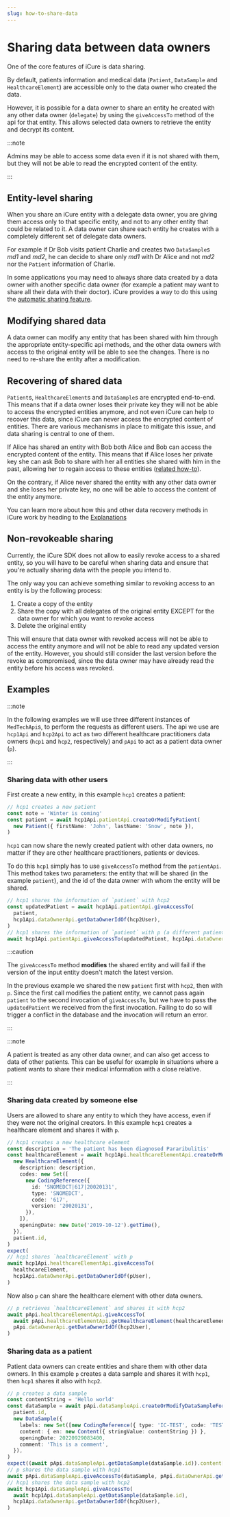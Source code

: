 ```yaml
---
slug: how-to-share-data
---
```


# Sharing data between data owners

One of the core features of iCure is data sharing. 

By default, patients information and medical data (`Patient`, `DataSample` and `HealthcareElement`) are accessible only
to the data owner who created the data.

However, it is possible for a data owner to share an entity he created with any other data owner (`delegate`) by using 
the `giveAccessTo` method of the api for that entity.
This allows selected data owners to retrieve the entity and decrypt its content.

:::note

Admins may be able to access some data even if it is not shared with them, but they will not be able to read the 
encrypted content of the entity.

:::

## Entity-level sharing

When you share an iCure entity with a delegate data owner, you are giving them access only to that specific entity, and 
not to any other entity that could be related to it. A data owner can share each entity he creates with a completely 
different set of delegate data owners.

For example if Dr Bob visits patient Charlie and creates two `DataSample`s *md1* and *md2*, he can decide to share
only *md1* with Dr Alice and not *md2* nor the `Patient` information of Charlie.

In some applications you may need to always share data created by a data owner with another specific data owner (for
example a patient may want to share all their data with their doctor). iCure provides a way to do this using the
[automatic sharing feature](how-to-share-data-automatically.md).

## Modifying shared data

A data owner can modify any entity that has been shared with him through the appropriate entity-specific api methods, 
and the other data owners with access to the original entity will be able to see the changes. 
There is no need to re-share the entity after a modification.

## Recovering of shared data

`Patient`s, `HealthcareElement`s and `DataSample`s are encrypted end-to-end.
This means that if a data owner loses their private key they will not be able to access the encrypted entities
anymore, and not even iCure can help to recover this data, since iCure can never access the encrypted content of
entities.
There are various mechanisms in place to mitigate this issue, and data sharing is central to one of them.

If Alice has shared an entity with Bob both Alice and Bob can access the encrypted content of the entity.
This means that if Alice loses her private key she can ask Bob to share with her all entities she shared with him in
the past, allowing her to regain access to these entities ([related how-to](../how-to-authenticate-a-user/my-user-lost-their-key.md)).

On the contrary, if Alice never shared the entity with any other data owner and she loses her private key, no one will
be able to access the content of the entity anymore.

You can learn more about how this and other data recovery methods in iCure work by heading to the
[Explanations](../../explanations)

## Non-revokeable sharing

Currently, the iCure SDK does not allow to easily revoke access to a shared entity, so you will have to be careful when 
sharing data and ensure that you're actually sharing data with the people you intend to.

The only way you can achieve something similar to revoking access to an entity is by the following process:

1. Create a copy of the entity
2. Share the copy with all delegates of the original entity EXCEPT for the data owner for which you want to revoke access
3. Delete the original entity

This will ensure that data owner with revoked access will not be able to access the entity anymore and will not be able
to read any updated version of the entity. However, you should still consider the last version before the revoke as
compromised, since the data owner may have already read the entity before his access was revoked.

## Examples

:::note

In the following examples we will use three different instances of `MedTechApi`s, to perform the requests as different
users.
The api we use are `hcp1Api` and `hcp2Api` to act as two different healthcare practitioners data owners (`hcp1` and 
`hcp2`, respectively) and `pApi` to act as a patient data owner (`p`).

:::

### Sharing data with other users

First create a new entity, in this example `hcp1` creates a patient:

<!-- file://code-samples/how-to/sharing-data/index.mts snippet:create a patient-->
```typescript
// hcp1 creates a new patient
const note = 'Winter is coming'
const patient = await hcp1Api.patientApi.createOrModifyPatient(
  new Patient({ firstName: 'John', lastName: 'Snow', note }),
)
```

`hcp1` can now share the newly created patient with other data owners, no matter if they are other healthcare 
practitioners, patients or devices.

To do this `hcp1` simply has to use `giveAccessTo` method from the `patientApi`.
This method takes two parameters: the entity that will be shared (in the example `patient`), and the id of the data
owner with whom the entity will be shared.

<!-- file://code-samples/how-to/sharing-data/index.mts snippet:share a patient-->
```typescript
// hcp1 shares the information of `patient` with hcp2
const updatedPatient = await hcp1Api.patientApi.giveAccessTo(
  patient,
  hcp1Api.dataOwnerApi.getDataOwnerIdOf(hcp2User),
)
// hcp1 shares the information of `patient` with p (a different patient that is also a data owner)
await hcp1Api.patientApi.giveAccessTo(updatedPatient, hcp1Api.dataOwnerApi.getDataOwnerIdOf(pUser))
```

:::caution

The `giveAccessTo` method **modifies** the shared entity and will fail if the version of the input entity doesn't 
match the latest version.

In the previous example we shared the new `patient` first with `hcp2`, then with `p`.
Since the first call modifies the patient entity, we cannot pass again `patient` to the second invocation of 
`giveAccessTo`, but we have to pass the `updatedPatient` we received from the first invocation. 
Failing to do so will trigger a conflict in the database and the invocation will return an error.

:::

:::note

A patient is treated as any other data owner, and can also get access to data of other patients.
This can be useful for example in situations where a patient wants to share their medical information with a close
relative.

:::

### Sharing data created by someone else

Users are allowed to share any entity to which they have access, even if they were not the original creators.
In this example `hcp1` creates a healthcare element and shares it with `p`.

<!-- file://code-samples/how-to/sharing-data/index.mts snippet:create a healthcare element-->
```typescript
// hcp1 creates a new healthcare element
const description = 'The patient has been diagnosed Pararibulitis'
const healthcareElement = await hcp1Api.healthcareElementApi.createOrModifyHealthcareElement(
  new HealthcareElement({
    description: description,
    codes: new Set([
      new CodingReference({
        id: 'SNOMEDCT|617|20020131',
        type: 'SNOMEDCT',
        code: '617',
        version: '20020131',
      }),
    ]),
    openingDate: new Date('2019-10-12').getTime(),
  }),
  patient.id,
)
expect(
// hcp1 shares `healthcareElement` with p
await hcp1Api.healthcareElementApi.giveAccessTo(
  healthcareElement,
  hcp1Api.dataOwnerApi.getDataOwnerIdOf(pUser),
)
```

Now also `p` can share the healthcare element with other data owners.

<!-- file://code-samples/how-to/sharing-data/index.mts snippet:share a healthcare element-->
```typescript
// p retrieves `healthcareElement` and shares it with hcp2
await pApi.healthcareElementApi.giveAccessTo(
  await pApi.healthcareElementApi.getHealthcareElement(healthcareElement.id),
  pApi.dataOwnerApi.getDataOwnerIdOf(hcp2User),
)
```

### Sharing data as a patient

Patient data owners can create entities and share them with other data owners.
In this example `p` creates a data sample and shares it with `hcp1`, then `hcp1` shares it also with `hcp2`. 

<!-- file://code-samples/how-to/sharing-data/index.mts snippet:create and share a data sample-->
```typescript
// p creates a data sample
const contentString = 'Hello world'
const dataSample = await pApi.dataSampleApi.createOrModifyDataSampleFor(
  patient.id,
  new DataSample({
    labels: new Set([new CodingReference({ type: 'IC-TEST', code: 'TEST' })]),
    content: { en: new Content({ stringValue: contentString }) },
    openingDate: 20220929083400,
    comment: 'This is a comment',
  }),
)
expect((await pApi.dataSampleApi.getDataSample(dataSample.id)).content['en'].stringValue).to.equal(
// p shares the data sample with hcp1
await pApi.dataSampleApi.giveAccessTo(dataSample, pApi.dataOwnerApi.getDataOwnerIdOf(hcp1User))
// hcp1 shares the data sample with hcp2
await hcp1Api.dataSampleApi.giveAccessTo(
  await hcp1Api.dataSampleApi.getDataSample(dataSample.id),
  hcp1Api.dataOwnerApi.getDataOwnerIdOf(hcp2User),
)
```
